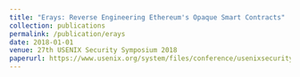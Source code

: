 ```yaml
---
title: "Erays: Reverse Engineering Ethereum's Opaque Smart Contracts"
collection: publications
permalink: /publication/erays
date: 2018-01-01
venue: 27th USENIX Security Symposium 2018
paperurl: https://www.usenix.org/system/files/conference/usenixsecurity18/sec18-zhou.pdf
---
```

